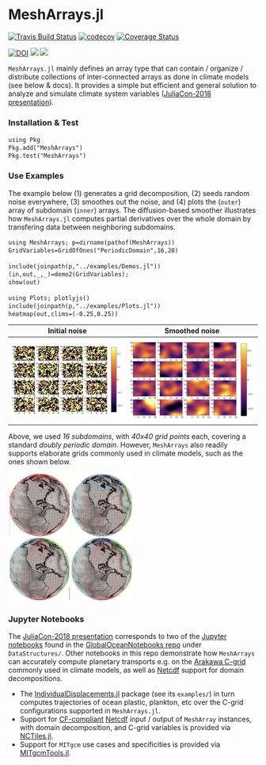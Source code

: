 # MeshArrays.jl


[![Travis Build Status](https://travis-ci.org/juliaclimate/MeshArrays.jl.svg?branch=master)](https://travis-ci.org/juliaclimate/MeshArrays.jl)
[![codecov](https://codecov.io/gh/juliaclimate/MeshArrays.jl/branch/master/graph/badge.svg)](https://codecov.io/gh/juliaclimate/MeshArrays.jl)
[![Coverage Status](https://coveralls.io/repos/github/juliaclimate/MeshArrays.jl/badge.svg?branch=master)](https://coveralls.io/github/juliaclimate/MeshArrays.jl?branch=master)

[![DOI](https://zenodo.org/badge/143987632.svg)](https://zenodo.org/badge/latestdoi/143987632)
[![](https://img.shields.io/badge/docs-stable-blue.svg)](https://juliaclimate.github.io/MeshArrays.jl/stable)
[![](https://img.shields.io/badge/docs-dev-blue.svg)](https://juliaclimate.github.io/MeshArrays.jl/dev)

`MeshArrays.jl` mainly defines an array type that can contain / organize / distribute collections of inter-connected arrays as done in climate models (see below & docs). It provides a simple but efficient and general solution to analyze and simulate climate system variables ([JuliaCon-2018 presentation](https://youtu.be/RDxAy_zSUvg)).

### Installation & Test

```
using Pkg
Pkg.add("MeshArrays")
Pkg.test("MeshArrays")
```

### Use Examples

The example below (1) generates a grid decomposition, (2) seeds random noise everywhere, (3) smoothes out the noise, and (4) plots the (`outer`) array of subdomain (`inner`) arrays. The diffusion-based smoother illustrates how `MeshArrays.jl` computes partial derivatives over the whole domain by transfering data between neighboring subdomains. 

```
using MeshArrays; p=dirname(pathof(MeshArrays))
GridVariables=GridOfOnes("PeriodicDomain",16,20)

include(joinpath(p,"../examples/Demos.jl"))
(in,out,_,_)=demo2(GridVariables);
show(out)

using Plots; plotlyjs()
include(joinpath(p,"../examples/Plots.jl"))
heatmap(out,clims=(-0.25,0.25))
```

Initial noise           |  Smoothed noise 
:------------------------------:|:---------------------------------:
![](docs/images/noise_raw_16tiles.png)  |  ![](docs/images/noise_smooth_16tiles.png)

Above, we used _16 subdomains_, with _40x40 grid points_ each, covering a standard _doubly periodic domain_. However, `MeshArrays` also readily supports elaborate grids commonly used in climate models, such as the ones shown below.

<img src="docs/images/sphere_all.png" width="50%">

### Jupyter Notebooks

The [JuliaCon-2018 presentation](https://youtu.be/RDxAy_zSUvg) corresponds to two of the [Jupyter notebooks](https://en.wikipedia.org/wiki/Project_Jupyter) found in the [GlobalOceanNotebooks repo](https://github.com/gaelforget/MeshArrayNotebooks.git) under `DataStructures/`. Other notebooks in this repo demonstrate how `MeshArrays` can accurately compute planetary transports e.g. on the [Arakawa C-grid](https://en.wikipedia.org/wiki/Arakawa_grids) commonly used in climate models, as well as [Netcdf](https://en.wikipedia.org/wiki/NetCDF) support for domain decompositions.

- The [IndividualDisplacements.jl](https://github.com/gaelforget/IndividualDisplacements.jl) package (see its `examples/`) in turn computes trajectories of ocean plastic, plankton, etc over the C-grid configurations supported in `MeshArrays.jl`.
- Support for [CF-compliant](http://cfconventions.org) [Netcdf](https://en.wikipedia.org/wiki/NetCDF) input / output of `MeshArray` instances, with domain decomposition, and C-grid variables is provided via [NCTiles.jl](https://gaelforget.github.io/NCTiles.jl/stable/).
- Support for `MITgcm` use cases and specificities is provided via [MITgcmTools.jl](https://github.com/gaelforget/MITgcmTools.jl).



